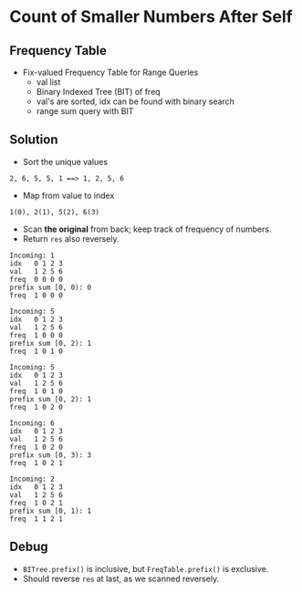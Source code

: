 # Count of Smaller Numbers After Self

## Frequency Table

* Fix-valued Frequency Table for Range Queries
  * val list
  * Binary Indexed Tree (BIT) of freq
  * val's are sorted, idx can be found with binary search
  * range sum query with BIT

## Solution

* Sort the unique values

`2, 6, 5, 5, 1 ==> 1, 2, 5, 6`

* Map from value to index

`1(0), 2(1), 5(2), 6(3)`

* Scan __the original__ from back; keep track of frequency of numbers.
* Return `res` also reversely.

```
Incoming: 1
idx   0 1 2 3
val   1 2 5 6
freq  0 0 0 0
prefix sum [0, 0): 0
freq  1 0 0 0

Incoming: 5
idx   0 1 2 3
val   1 2 5 6
freq  1 0 0 0
prefix sum [0, 2): 1
freq  1 0 1 0

Incoming: 5
idx   0 1 2 3
val   1 2 5 6
freq  1 0 1 0
prefix sum [0, 2): 1
freq  1 0 2 0

Incoming: 6
idx   0 1 2 3
val   1 2 5 6
freq  1 0 2 0
prefix sum [0, 3): 3
freq  1 0 2 1

Incoming: 2
idx   0 1 2 3
val   1 2 5 6
freq  1 0 2 1
prefix sum [0, 1): 1
freq  1 1 2 1
```

## Debug

* `BITree.prefix()` is inclusive, but `FreqTable.prefix()` is exclusive.
* Should reverse `res` at last, as we scanned reversely.
